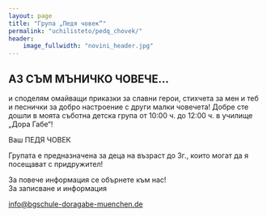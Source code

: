 ```yaml
---
layout: page
title: "Група „Педя човек“"
permalink: "uchilisteto/pedq_chovek/"
header:
    image_fullwidth: "novini_header.jpg"
---
```



## АЗ СЪМ МЪНИЧКО ЧОВЕЧЕ…

и споделям омайващи приказки за славни герои, стихчета за мен и теб и песнички за добро настроение с други малки човечета! Добре сте дошли в моята съботна детска група от 10:00 ч. до 12:00 ч. в училище „Дора Габе“!


Ваш ПЕДЯ ЧОВЕК


Групата е предназначена за деца на възраст до 3г., които могат да я посещават с придружител!


За повече информация се обърнете към нас!  
За записване и информация  

 <a href="mailto:info@bgschule-doragabe-muenchen.de">info@bgschule-doragabe-muenchen.de</a>

